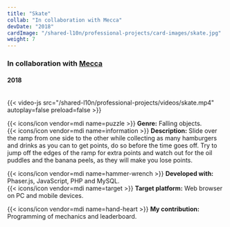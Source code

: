 ```yaml
---
title: "Skate"
collab: "In collaboration with Mecca"
devDate: "2018"
cardImage: "/shared-l10n/professional-projects/card-images/skate.jpg"
weight: 7
---
```


### In collaboration with [Mecca](https://meccanimation.com/)
#### 2018
\
{{< video-js src="/shared-l10n/professional-projects/videos/skate.mp4" autoplay=false preload=false >}}

{{< icons/icon vendor=mdi name=puzzle >}} **Genre:** Falling objects.\
{{< icons/icon vendor=mdi name=information >}} **Description:**
Slide over the ramp from one side to the other while collecting as many hamburgers and drinks as you can to get points, do so before the time goes off.
Try to jump off the edges of the ramp for extra points and watch out for the oil puddles and the banana peels, as they will make you lose points.

{{< icons/icon vendor=mdi name=hammer-wrench >}} **Developed with:** Phaser.js, JavaScript, PHP and MySQL.\
{{< icons/icon vendor=mdi name=target >}} **Target platform:** Web browser on PC and mobile devices.

{{< icons/icon vendor=mdi name=hand-heart >}} **My contribution:** Programming of mechanics and leaderboard.
